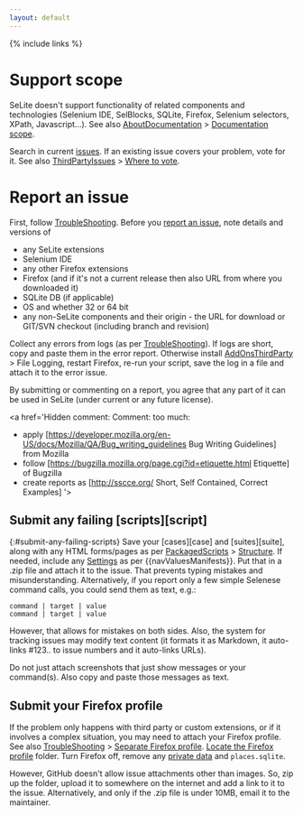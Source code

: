 ```yaml
---
layout: default
---
```

{% include links %}

# Support scope #
SeLite doesn't support functionality of related components and technologies (Selenium IDE, SelBlocks, SQLite, Firefox, Selenium selectors, XPath, Javascript...). See also [AboutDocumentation](AboutDocumentation) > [Documentation scope](AboutDocumentation#documentation-scope).

Search in current [issues](https://github.com/selite/selite/issues). If an existing issue covers your problem, vote for it. See also [ThirdPartyIssues](ThirdPartyIssues) > [Where to vote](ThirdPartyIssues#where-to-vote).

# Report an issue #
First, follow [TroubleShooting](TroubleShooting). Before you [report an issue](https://code.google.com/p/selite/issues/entry), note details and versions of

  * any SeLite extensions
  * Selenium IDE
  * any other Firefox extensions
  * Firefox (and if it's not a current release then also URL from where you downloaded it)
  * SQLite DB (if applicable)
  * OS and whether 32 or 64 bit
  * any non-SeLite components and their origin - the URL for download or GIT/SVN checkout (including branch and revision)

Collect any errors from logs (as per [TroubleShooting](TroubleShooting)). If logs are short, copy and paste them in the error report. Otherwise install [AddOnsThirdParty](AddOnsThirdParty) > File Logging, restart Firefox, re-run your script, save the log in a file and attach it to the error issue.

By submitting or commenting on a report, you agree that any part of it can be used in SeLite (under current or any future license).

<a href='Hidden comment: Comment: too much:
* apply [https://developer.mozilla.org/en-US/docs/Mozilla/QA/Bug_writing_guidelines Bug Writing Guidelines] from Mozilla
* follow [https://bugzilla.mozilla.org/page.cgi?id=etiquette.html Etiquette] of Bugzilla
* create reports as [http://sscce.org/ Short, Self Contained, Correct Examples]
'></a>

## Submit any failing [scripts][script]
{:#submit-any-failing-scripts}
Save your [cases][case] and [suites][suite], along with any HTML forms/pages as per [PackagedScripts](PackagedScripts) > [Structure](PackagedScripts#structure). If needed, include any [Settings](Settings) as per {{navValuesManifests}}. Put that in a .zip file and <!--TODO: can't attach non-picutres -->attach it to the issue. That prevents typing mistakes and misunderstanding. Alternatively, if you report only a few simple Selenese command calls, you could send them as text, e.g.:

```
command | target | value
command | target | value
```

However, that allows for mistakes on both sides. Also, the system for tracking issues may modify text content (it formats it as Markdown, it auto-links #123.. to issue numbers and it auto-links URLs).

Do not just attach screenshots that just show messages or your command(s). Also copy and paste those messages as text.

## Submit your Firefox profile ##
If the problem only happens with third party or custom extensions, or if it involves a complex situation, you may need to attach your Firefox profile. See also [TroubleShooting](TroubleShooting) > [Separate Firefox profile](TroubleShooting#separate-firefox-profile). [Locate the Firefox profile](https://support.mozilla.org/en-US/kb/profiles-where-firefox-stores-user-data#w_how-do-i-find-my-profile) folder. Turn Firefox off, remove any [private data](https://support.mozilla.org/en-US/kb/recovering-important-data-from-an-old-profile#w_your-important-data-and-their-files) and `places.sqlite`.

However, GitHub doesn't allow issue attachments other than images. So, zip up the folder, upload it to somewhere on the internet and add a link to it to the issue. Alternatively, and only if the .zip file is under 10MB, email it to the maintainer.